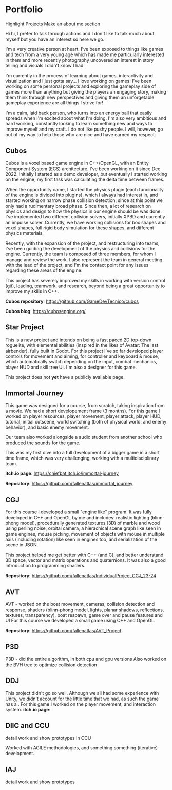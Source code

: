# Portfolio
Highlight Projects
Make an about me section

Hi hi, I prefer to talk through actions and I don't like to talk much about myself but you have an interest so here we go.

I'm a very creative person at heart. I've been exposed to things like games and tech from a very young age which has made me particularly interested in them and more recently photography uncovered an interest in story telling and visuals I didn't know I had.

I'm currently in the process of learning about games, interactivity and visualization and I just gotta say... I love working on games! I've been working on some personal projects and exploring the gameplay side of games more than anything but giving the players an engaging story, making them think through new perspectives and giving them an unforgetable gameplay experience are all things I strive for!

I'm a calm, laid back person, who turns into an energy ball that easily spreads when I'm excited about what I'm doing. I'm also very ambitious and hard working, constantly looking to learn something new and ways to improve myself and my craft. I do not like pushy people. I will, however, go out of my way to help those who are nice and have earned my respect.


## Cubos
Cubos is a voxel based game engine in C++/OpenGL, with an Entity Component System (ECS) architecture. I've been working on it since Dec 2022. Initially I started as a demo developer, but eventually I started working on the engine, my first task was calculating the delta time between frames.

When the opportunity came, I started the physics plugin (each funcionality of the engine is divided into plugins), which I always had interest in, and started working on narrow phase collision detection, since at this point we only had a rudimentary broad phase. Since then, a lot of research on physics and design to how the physics in our engine should be was done. I've implemented two different collision solvers, initially XPBD and currently an impulse solver. Currently, we have working collisions for box shapes and voxel shapes, full rigid body simulation for these shapes, and different physics materials.

Recently, with the expansion of the project, and restructuring into teams, I've been guiding the development of the physics and collisions for the engine. Currently, the team is composed of three members, for whom I manage and review the work. I also represent the team in general meeting, with the lead of the project, and I'm the contact point for any issues regarding these areas of the engine.

This project has severely improved my skills in working with version control (git), leading, teamwork, and research, beyond being a great opportunity to improve my skills in C++.

**Cubos repository**: https://github.com/GameDevTecnico/cubos

**Cubos blog**: https://cubosengine.org/

## Star Project
This is a new project and intends on being a fast paced 2D top-down roguelite, with elemental abilities (inspired in the likes of Avatar: The last airbender), fully built in Godot.
For this project I've so far developed player controls for movement and aiming, for controller and keyboard & mouse, which automatically switch depending on the input, combat mechanics, player HUD and skill tree UI. I'm also a designer for this game.

This project does not **yet** have a publicly available page.

## Immortal Journey
This game was designed for a course, from scratch, taking inspiration from a movie. We had a short developement frame (3 months).
For this game I worked on player resources, player movement, player attack, player HUD, tutorial, initial cutscene, world switching (both of physical world, and enemy behavior), and basic enemy movement.

Our team also worked alongside a audio student from another school who produced the sounds for the game.

This was my first dive into a full development of a bigger game in a short time frame, which was very challenging, working with a multidisciplinary team.

**itch.io page**: https://chiefbat.itch.io/immortal-journey

**Repository**: https://github.com/fallenatlas/immortal_journey

## CGJ
For this course I developed a small "engine like" program. It was fully developed in C++ and OpenGL by me and includes: realistic lighting (blinn-phong model), procedurally generated textures (3D) of marble and wood using perling noise, orbital camera, a hierachical scene graph like seen in game engines, mouse picking, movement of objects with mouse in multiple axis (including rotation) like seen in engines too, and serialization of the scene in JSON.

This project helped me get better with C++ (and C), and better understand 3D space, vector and matrix operations and quaternions. It was also a good introduction to programming shaders.

**Repository**: https://github.com/fallenatlas/IndividualProject.CGJ_23-24

## AVT
AVT - worked on the boat movement, cameras, collision detection and response, shaders (blinn-phong model, lights, planar shadows, reflections, textures, transparency), boat respawn, game over and pause features and UI
For this course we developed a small game using C++ and OpenGL.

**Repository**: https://github.com/fallenatlas/AVT_Project

## P3D
P3D - did the entire algorithm, in both cpu and gpu versions
Also worked on the BVH tree to optimize collision detection

## DDJ
This project didn't go so well. Although we all had some experience with Unity, we didn't account for the little time that we had, as such the game has a . For this game I worked on the player movement, and interaction system.
**itch.io page**: 

## DIIC and CCU
detail work and show prototypes
In CCU

Worked with AGILE methodologies, and something something (iterative) development.

## IAJ
detail work and show prototypes

